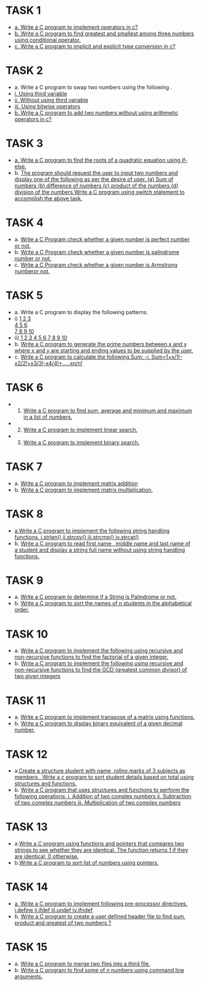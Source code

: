 # TASK 1
- [a. Write a C program to implement operators in c?](https://github.com/prabhasg03/Task-Codes/blob/C-language/C%20Language/Task%201/1a.c)
- [b. Write a C program to find greatest and smallest among three numbers using conditional operator.](https://github.com/prabhasg03/Task-Codes/blob/C-language/C%20Language/Task%201/1b.c)
- [c. Write a C program to implicit and explicit type conversion in c?](https://github.com/prabhasg03/Task-Codes/blob/C-language/C%20Language/Task%201/1c.c)
# TASK 2
- a. Write a C program to swap two numbers using the following .
 - [i. Using third variable](https://github.com/prabhasg03/Task-Codes/blob/C-language/C%20Language/Task%202/2a/i.c)
 - [ii. Without using third variable](https://github.com/prabhasg03/Task-Codes/blob/C-language/C%20Language/Task%202/2a/ii.c)
 - [iii. Using bitwise operators](https://github.com/prabhasg03/Task-Codes/blob/C-language/C%20Language/Task%202/2a/iii.c) 
- [b. Write a C program to add two numbers without using arithmetic operators in c?](https://github.com/prabhasg03/Task-Codes/blob/C-language/C%20Language/Task%202/2b.c)
# TASK 3
- [a. Write a C program to find the roots of a quadratic equation using if-else.](https://github.com/prabhasg03/Task-Codes/blob/C-language/C%20Language/Task%203/3a.c)
- b. [The program should request the user to input two numbers and display one of the following as per the desire of user.
   (a) Sum of numbers
   (b) difference of numbers
   (c) product of the numbers
   (d) division of the numbers
  Write a C program using switch statement to accomplish the above task.](https://github.com/prabhasg03/Task-Codes/blob/C-language/C%20Language/Task%203/3b.c)
# TASK 4
- a. [Write a C Program check whether a given number is perfect number or not.](https://github.com/prabhasg03/Task-Codes/blob/C-language/C%20Language/Task%204/4a.c)
- b. [Write a C Program check whether a given number is palindrome number or not.](https://github.com/prabhasg03/Task-Codes/blob/C-language/C%20Language/Task%204/4b.c)
- c. [Write a C Program check whether a given number is Armstrong numberor not.](https://github.com/prabhasg03/Task-Codes/blob/C-language/C%20Language/Task%204/4c.c)
# TASK 5
- a. Write a C program to display the following patterns.
- i) [1
      2 3          
      4 5 6       
      7 8 9 10](https://github.com/prabhasg03/Task-Codes/blob/C-language/C%20Language/Task%205/5a/i.c)
- ii)[  1
       2 3
      4 5 6
     7 8 9 10](https://github.com/prabhasg03/Task-Codes/blob/C-language/C%20Language/Task%205/5a/ii.c)
- b. [Write a C program to generate the prime numbers between x and y where x and y are starting and ending values to be supplied by the user.](https://github.com/prabhasg03/Task-Codes/blob/C-language/C%20Language/Task%205/5b.c)
- c. [Write a C program to calculate the following Sum: 
    -i. Sum=1+x/1!-x2/2!+x3/3!-x4/4!+…..xn/n!](https://github.com/prabhasg03/Task-Codes/blob/C-language/C%20Language/Task%205/5c.c)
# TASK 6
- 1) [Write a C program to find sum, average and minimum and maximum in a list of numbers.](https://github.com/prabhasg03/Task-Codes/blob/C-language/C%20Language/Task%206/1.c)
- 2) [Write a C program to implement linear search.](https://github.com/prabhasg03/Task-Codes/blob/C-language/C%20Language/Task%206/2.c)
- 3) [Write a C program to implement binary search.](https://github.com/prabhasg03/Task-Codes/blob/C-language/C%20Language/Task%206/3.c)
# TASK 7
- a. [Write a C program to implement matrix addition](https://github.com/prabhasg03/Task-Codes/blob/C-language/C%20Language/Task%207/7a.c)
- b. [Write a C program to implement matrix multiplication.](https://github.com/prabhasg03/Task-Codes/blob/C-language/C%20Language/Task%207/7b.c)
# TASK 8
- [a.Write a C program to implement the following string handling functions.
   i.strlen()
   ii.strcpy()
   iii.strcmp()
   iv.strcat()](https://github.com/prabhasg03/Task-Codes/tree/C-language/C%20Language/Task%208/8a.c)
- b. [Write a C program to read first name , middle name and last name of a student and display a string full name without using string handling functions.](https://github.com/prabhasg03/Task-Codes/tree/C-language/C%20Language/Task%208/8b.c)
# TASK 9
- a. [Write a C program to determine if a String is Palindrome or not.](https://github.com/prabhasg03/Task-Codes/blob/C-language/C%20Language/Task%209/9a.c)
- b. [Write a C program to sort the names of n students in the alphabetical order.](https://github.com/prabhasg03/Task-Codes/blob/C-language/C%20Language/Task%209/9b.c) 
# TASK 10
- a. [Write a C program to implement the following using recursive and non-recursive functions to find the factorial of a given integer.](https://github.com/prabhasg03/Task-Codes/blob/C-language/C%20Language/Task%2010/10a.c)
- b. [Write a C program to implement the following using recursive and non-recursive functions to find the GCD (greatest common divisor) of two given integers](https://github.com/prabhasg03/Task-Codes/blob/C-language/C%20Language/Task%2010/10b.c)
# TASK 11
- a. [Write a C program to implement transpose of a matrix using functions.](https://github.com/prabhasg03/Task-Codes/blob/C-language/C%20Language/Task%2011/11a.c)
- b. [Write a C program to display binary equivalent of a given decimal number.](https://github.com/prabhasg03/Task-Codes/blob/C-language/C%20Language/Task%2011/11b.c)
# TASK 12
- a.[Create a structure student with name ,rollno,marks of 3 subjects as members . Write a c program to sort student details based on total using structures and functions.](https://github.com/prabhasg03/Task-Codes/blob/C-language/C%20Language/Task%2012/12a.c)
- b. [Write a C program that uses structures and functions to perform the following operations: 
  i. Addition of two complex numbers
  ii. Subtraction of two complex numbers 
  iii. Multiplication of two complex numbers](https://github.com/prabhasg03/Task-Codes/blob/C-language/C%20Language/Task%2012/12b.c) 
# TASK 13
- a.[Write a C program using functions and pointers that compares two strings to see whether they are identical. The function returns 1 if they are identical, 0 otherwise.](https://github.com/prabhasg03/Task-Codes/blob/C-language/C%20Language/Task%2013/13a.c) 
- b.[Write a C program to sort list of numbers using pointers.](https://github.com/prabhasg03/Task-Codes/blob/C-language/C%20Language/Task%2013/13b.c)
# TASK 14
- [a. Write a C program to implement following pre-processor directives.
  i.define
  ii.ifdef
  iii.undef
  iv.ifndef](https://github.com/prabhasg03/Task-Codes/blob/C-language/C%20Language/Task%2014/14.c)
- b. [Write a C program to create a user defined header file to find sum, product and greatest of two numbers ?](https://github.com/prabhasg03/Task-Codes/tree/C-language/C%20Language/Task%2014/14b)
# TASK 15
- a. [Write a C program to merge two files into a third file.](https://github.com/prabhasg03/Task-Codes/tree/C-language/C%20Language/Task%2015/15a/15a.c)
- b. [Write a C program to find some of n numbers using command line arguments.](https://github.com/prabhasg03/Task-Codes/tree/C-language/C%20Language/Task%2015/15b.c)
